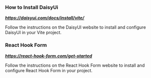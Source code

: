### How to Install DaisyUi
 ***https://daisyui.com/docs/install/vite/***

 Follow the instructions on the DaisyUI website to install and configure DaisyUI in your Vite project.

### React Hook Form
***https://react-hook-form.com/get-started***

Follow the instructions on the React Hook Form website to install and configure React Hook Form in your project.

